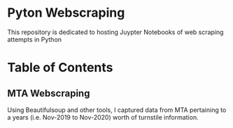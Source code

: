 # Pyton Webscraping

This repository is dedicated to hosting Juypter Notebooks of web scraping attempts in Python

# Table of Contents

## MTA Webscraping

Using Beautifulsoup and other tools, I captured data from MTA pertaining to a years (i.e. Nov-2019 to Nov-2020) worth of turnstile information.
